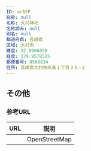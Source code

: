 ```yaml
---
ID: arA5P
総称: null
名称: 大村神社
名称読み: null
別名: null
都道府県: 長崎県
区域: 大村市
緯度: 32.8966059
経度: 129.9578515
郵便番号: 8560834
住所: 長崎県大村市玖島１丁目３６−２
---
```


## その他

### 参考URL

| URL | 説明          |
| --- | ------------- |
|     | OpenStreetMap |
